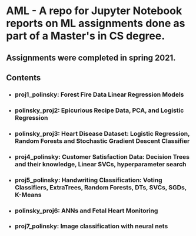 # AML - A repo for Jupyter Notebook reports on ML assignments done as part of a Master's in CS degree.
## Assignments were completed in spring 2021.

## **Contents**

- ### proj1_polinsky: Forest Fire Data Linear Regression Models
- ### polinsky_proj2: Epicurious Recipe Data, PCA, and Logistic Regression
- ### polinsky_proj3: Heart Disease Dataset: Logistic Regression, Random Forests and Stochastic Gradient Descent Classifier
- ### proj4_polinsky: Customer Satisfaction Data: Decision Trees and their knowledge, Linear SVCs, hyperparameter search
- ### proj5_polinsky: Handwriting Classification: Voting Classifiers, ExtraTrees, Random Forests, DTs, SVCs, SGDs, K-Means
- ### polinsky_proj6: ANNs and Fetal Heart Monitoring
- ### proj7_polinsky: Image classification with neural nets

